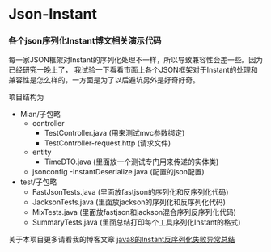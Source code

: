 # Json-Instant

### 各个json序列化Instant博文相关演示代码

每一家JSON框架对Instant的序列化处理不一样，所以导致兼容性会差一些。因为已经研究一晚上了，
我试验一下看看市面上各个JSON框架对于Instant的处理和兼容性是怎么样的，一方面是为了以后避坑另外是好奇好奇。

项目结构为
- Mian/子包略
    - controller
      - TestController.java (用来测试mvc参数绑定)
      - TestController-request.http (请求文件)
    - entity
      - TimeDTO.java (里面放一个测试专门用来传递的实体类)
    - jsonconfig 
      -InstantDeserialize.java (配置的json配置)
- test/子包略
    - FastJsonTests.java (里面放fastjson的序列化和反序列化代码)
    - JacksonTests.java (里面放jackson的序列化和反序列化代码)
    - MixTests.java (里面放fastjson和jackson混合序列反序列化代码)
    - SummaryTests.java (里面总结打印每个工具序列化Instant的格式)


关于本项目更多请看我的博客文章 [java8的Instant反序列化失败异常总结](https://www.someget.cn/java/2021/10/30/java-json01.html)